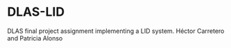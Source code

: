 # DLAS-LID
DLAS final project assignment implementing a LID system. Héctor Carretero and Patricia Alonso
